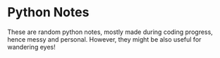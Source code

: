# Python Notes

These are random python notes, mostly made during coding progress, hence messy and personal. However, they might be also useful for wandering eyes! 
